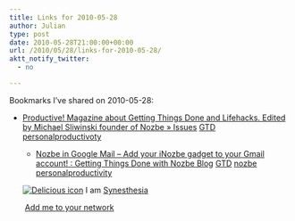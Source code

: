 ```yaml
---
title: Links for 2010-05-28
author: Julian
type: post
date: 2010-05-28T21:00:00+00:00
url: /2010/05/28/links-for-2010-05-28/
aktt_notify_twitter:
  - no

---
```

Bookmarks I&#8217;ve shared on 2010-05-28:

  * [Productive! Magazine about Getting Things Done and Lifehacks. Edited by Michael Sliwinski founder of Nozbe &raquo; Issues][1] 
    [GTD][2] [personalproductivoty][3] </li> 
    
      * [Nozbe in Google Mail &#8211; Add your iNozbe gadget to your Gmail account! : Getting Things Done with Nozbe Blog][4] 
        [GTD][2] [nozbe][5] [personalproductivity][6] </li> </ul> 
        
        <p class="deliciouslink">
          <a href="http://del.icio.us/synesthesia" title="See all my bookmarks on del.icio.us"><img src="https://www.synesthesia.co.uk/images/deliciousicon.jpg" alt="Delicious icon" /></a>&nbsp;I am <a href="http://del.icio.us/synesthesia" title="See all my bookmarks on del.icio.us">Synesthesia</a>
        </p>
        
        <p class="deliciouslink">
          <a href="http://del.icio.us/network?add=synesthesia" title="Add me to your del.icio.us network"><img src="https://www.synesthesia.co.uk/images/add.gif" alt="" /></a>&nbsp;<a href="http://del.icio.us/network?add=synesthesia" title="Add me to your del.icio.us network">Add me to your network</a>
        </p>

 [1]: http://productivemagazine.com/issues/
 [2]: http://delicious.com/synesthesia/GTD
 [3]: http://delicious.com/synesthesia/personalproductivoty
 [4]: http://www.nozbe.com/gtd/blog/post-f76610a/nozbe_in_google_mail-add_your_inozbe_gadget_to_your_gmail_account
 [5]: http://delicious.com/synesthesia/nozbe
 [6]: http://delicious.com/synesthesia/personalproductivity